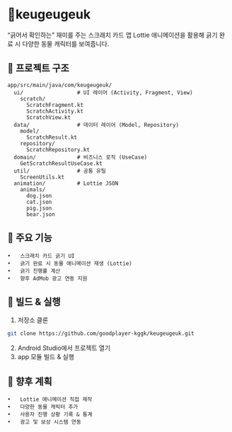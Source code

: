 # 🐾keugeugeuk

“긁어서 확인하는” 재미를 주는 스크래치 카드 앱
Lottie 애니메이션을 활용해 긁기 완료 시 다양한 동물 캐릭터를 보여줍니다.

## 📂 프로젝트 구조
```
app/src/main/java/com/keugeugeuk/
  ui/                 # UI 레이어 (Activity, Fragment, View)
    scratch/
      ScratchFragment.kt
      ScratchActivity.kt
      ScratchView.kt
  data/               # 데이터 레이어 (Model, Repository)
    model/
      ScratchResult.kt
    repository/
      ScratchRepository.kt
  domain/             # 비즈니스 로직 (UseCase)
    GetScratchResultUseCase.kt
  util/               # 공통 유틸
    ScreenUtils.kt
  animation/          # Lottie JSON
    animals/
      dog.json
      cat.json
      pig.json
      bear.json
```

## 🚀 주요 기능
	•	스크래치 카드 긁기 UI
	•	긁기 완료 시 동물 애니메이션 재생 (Lottie)
	•	긁기 진행률 계산
	•	향후 AdMob 광고 연동 지원
 
## 🔧 빌드 & 실행
1.	저장소 클론
```bash
git clone https://github.com/goodplayer-kggk/keugeugeuk.git
```
2.	Android Studio에서 프로젝트 열기
3.	app 모듈 빌드 & 실행

## 📌 향후 계획
	•	Lottie 애니메이션 직접 제작
	•	다양한 동물 캐릭터 추가
	•	사용자 진행 상황 기록 & 통계
	•	광고 및 보상 시스템 연동






 
